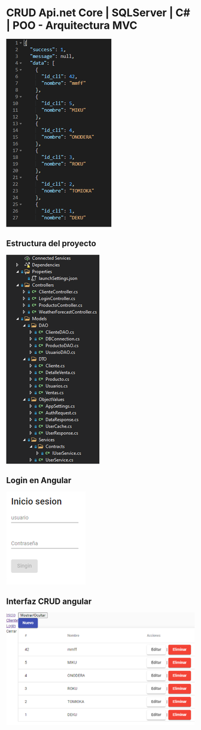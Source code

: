 # CRUD Api.net Core | SQLServer | C# | POO - Arquitectura MVC

![Formulario](https://github.com/VictorDamian/LoginToken-CRUD-en-Api.net-Core/blob/master/img/json.png)

## Estructura del proyecto

![Formulario](https://github.com/VictorDamian/LoginToken-CRUD-en-Api.net-Core/blob/master/img/struct.png)

## Login en Angular

![Formulario](https://github.com/VictorDamian/LoginToken-CRUD-en-Api.net-Core/blob/master/img/login.png)

## Interfaz CRUD angular

![Formulario](https://github.com/VictorDamian/LoginToken-CRUD-en-Api.net-Core/blob/master/img/crud.png)